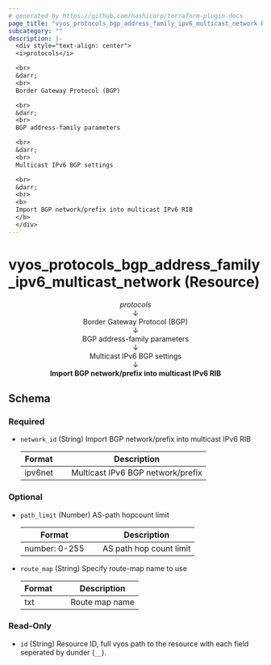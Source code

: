 ```yaml
---
# generated by https://github.com/hashicorp/terraform-plugin-docs
page_title: "vyos_protocols_bgp_address_family_ipv6_multicast_network Resource - vyos"
subcategory: ""
description: |-
  <div style="text-align: center">
  <i>protocols</i>

  <br>
  &darr;
  <br>
  Border Gateway Protocol (BGP)

  <br>
  &darr;
  <br>
  BGP address-family parameters

  <br>
  &darr;
  <br>
  Multicast IPv6 BGP settings

  <br>
  &darr;
  <br>
  <b>
  Import BGP network/prefix into multicast IPv6 RIB
  </b>
  </div>
---
```


# vyos_protocols_bgp_address_family_ipv6_multicast_network (Resource)

<div style="text-align: center">
<i>protocols</i>

<br>
&darr;
<br>
Border Gateway Protocol (BGP)

<br>
&darr;
<br>
BGP address-family parameters

<br>
&darr;
<br>
Multicast IPv6 BGP settings

<br>
&darr;
<br>
<b>
Import BGP network/prefix into multicast IPv6 RIB
</b>
</div>



<!-- schema generated by tfplugindocs -->
## Schema

### Required

- `network_id` (String) Import BGP network/prefix into multicast IPv6 RIB

    |  Format &emsp; | Description  |
    |----------|---------------|
    |  ipv6net  &emsp; |  Multicast IPv6 BGP network/prefix  |

### Optional

- `path_limit` (Number) AS-path hopcount limit

    |  Format &emsp; | Description  |
    |----------|---------------|
    |  number: 0-255  &emsp; |  AS path hop count limit  |
- `route_map` (String) Specify route-map name to use

    |  Format &emsp; | Description  |
    |----------|---------------|
    |  txt  &emsp; |  Route map name  |

### Read-Only

- `id` (String) Resource ID, full vyos path to the resource with each field seperated by dunder (`__`).
